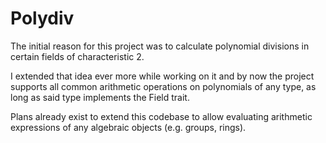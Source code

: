 # Polydiv

The initial reason for this project was to calculate polynomial divisions in certain fields of characteristic 2.

I extended that idea ever more while working on it and by now the project supports all common arithmetic operations on polynomials of any type, as long as said type implements the Field trait.

Plans already exist to extend this codebase to allow evaluating arithmetic expressions of any algebraic objects (e.g. groups, rings).
